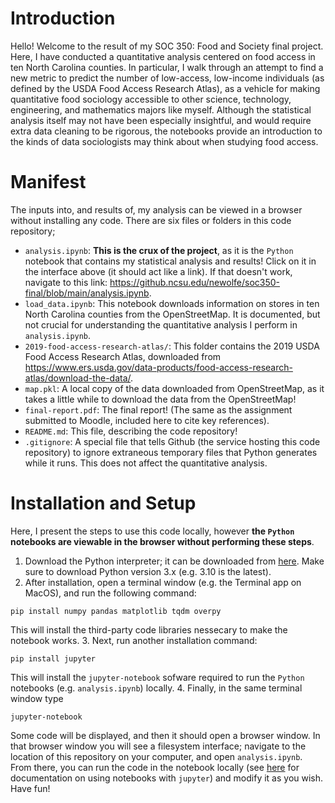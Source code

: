 # Introduction

Hello! Welcome to the result of my SOC 350: Food and Society final project. Here, I have conducted a quantitative analysis centered on food access in ten North Carolina counties. In particular, I walk through an attempt to find a new metric to predict the number of low-access, low-income individuals (as defined by the USDA Food Access Research Atlas), as a vehicle for making quantitative food sociology accessible to other science, technology, engineering, and mathematics majors like myself. Although the statistical analysis itself may not have been especially insightful, and would require extra data cleaning to be rigorous, the notebooks provide an introduction to the kinds of data sociologists may think about when studying food access.

# Manifest

The inputs into, and results of, my analysis can be viewed in a browser without installing any code. There are six files or folders in this code repository;
- `analysis.ipynb`: **This is the crux of the project**, as it is the `Python` notebook that contains my statistical analysis and results! Click on it in the interface above (it should act like a link). If that doesn't work, navigate to this link: https://github.ncsu.edu/newolfe/soc350-final/blob/main/analysis.ipynb.
- `load_data.ipynb`: This notebook downloads information on stores in ten North Carolina counties from the OpenStreetMap. It is documented, but not crucial for understanding the quantitative analysis I perform in `analysis.ipynb`.
- `2019-food-access-research-atlas/`: This folder contains the 2019 USDA Food Access Research Atlas, downloaded from https://www.ers.usda.gov/data-products/food-access-research-atlas/download-the-data/.
- `map.pkl`: A local copy of the data downloaded from OpenStreetMap, as it takes a little while to download the data from the OpenStreetMap!
- `final-report.pdf`: The final report! (The same as the assignment submitted to Moodle, included here to cite key references).
- `README.md`: This file, describing the code repository!
- `.gitignore`: A special file that tells Github (the service hosting this code repository) to ignore extraneous temporary files that Python generates while it runs. This does not affect the quantitative analysis.


# Installation and Setup

Here, I present the steps to use this code locally, however **the `Python` notebooks are viewable in the browser without performing these steps**.

1. Download the Python interpreter; it can be downloaded from [here](https://www.python.org/downloads/). Make sure to download Python version 3.x (e.g. 3.10 is the latest).
2. After installation, open a terminal window (e.g. the Terminal app on MacOS), and run the following command:
```
pip install numpy pandas matplotlib tqdm overpy
```
This will install the third-party code libraries nessecary to make the notebook works.
3. Next, run another installation command:
```
pip install jupyter
```
This will install the `jupyter-notebook` sofware required to run the `Python` notebooks (e.g. `analysis.ipynb`) locally.
4. Finally, in the same terminal window type
```
jupyter-notebook
```
Some code will be displayed, and then it should open a browser window. In that browser window you will see a filesystem interface; navigate to the location of this repository on your computer, and open `analysis.ipynb`. From there, you can run the code in the notebook locally (see [here](https://jupyter.org/) for documentation on using notebooks with `jupyter`) and modify it as you wish. Have fun!
